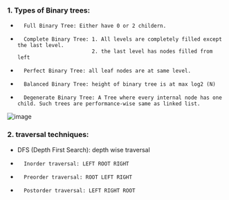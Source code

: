 ### 1. Types of Binary trees:
*       Full Binary Tree: Either have 0 or 2 childern. 
*       Complete Binary Tree: 1. All levels are completely filled except the last level.
                              2. the last level has nodes filled from left 
*       Perfect Binary Tree: all leaf nodes are at same level.
*       Balanced Binary Tree: height of binary tree is at max log2 (N)
*       Degenerate Binary Tree: A Tree where every internal node has one child. Such trees are performance-wise same as linked list. 
![image](https://miro.medium.com/max/6300/1*CMGFtehu01ZEBgzHG71sMg.png) 
### 2. traversal techniques:
* DFS (Depth First Search): depth wise traversal
*       Inorder traversal: LEFT ROOT RIGHT
*       Preorder traversal: ROOT LEFT RIGHT
*       Postorder traversal: LEFT RIGHT ROOT   
